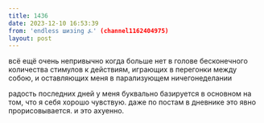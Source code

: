 ```yaml
---
title: 1436
date: 2023-12-10 16:53:39
from: 'endless шизing ⍼' (channel1162404975)
layout: post
---
```


всё ещё очень непривычно когда больше нет в голове бесконечного количества стимулов к действиям, играющих в перегонки между собою, и оставляющих меня в парализующем ничегонеделании

радость последних дней у меня буквально базируется в основном на том, что я себя хорошо чувствую. даже по постам в дневнике это явно прорисовывается. и это ахуенно.

